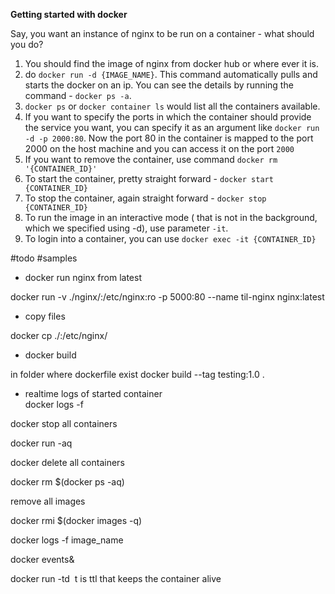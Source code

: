 **Getting started with docker**

Say, you want an instance of nginx to be run on a container - what should you do?

1. You should find the image of nginx from docker hub or where ever it is.
2. do `docker run -d {IMAGE_NAME}`. This command automatically pulls and starts the docker on an ip. You can see the details
   by running the command - `docker ps -a`.
3. `docker ps` or `docker container ls` would list all the containers available.
4. If you want to specify the ports in which the container should provide the service you want, you can specify it as an
   argument like `docker run -d -p 2000:80`. Now the port 80 in the container is mapped to the port 2000 on the host machine
   and you can access it on the port `2000`
5. If you want to remove the container, use command `docker rm '{CONTAINER_ID}'`
6. To start the container, pretty straight forward - `docker start {CONTAINER_ID}`
7. To stop the container, again straight forward - `docker stop {CONTAINER_ID}`
8. To run the image in an interactive mode ( that is not in the background, which we specified using -d), use parameter `-it`.
9. To login into a container, you can use `docker exec -it {CONTAINER_ID}`

#todo
#samples

- docker run nginx from latest

docker run -v ./nginx/:/etc/nginx:ro -p 5000:80 --name til-nginx nginx:latest

- copy files

docker cp ./:/etc/nginx/

- docker build

in folder where dockerfile exist
docker build --tag testing:1.0 .

- realtime logs of started container  
  docker logs -f <container-identifier>

docker stop all containers

docker run -aq

docker delete all containers

docker rm \$(docker ps -aq)

remove all images

docker rmi \$(docker images -q)

docker logs -f image_name

docker events&

docker run -td <image name> t is ttl that keeps the container alive
